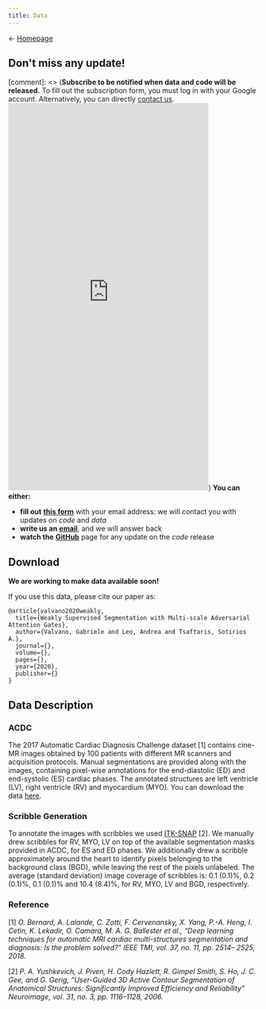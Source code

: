 ```yaml
---
title: Data
---
```

&larr; [Homepage](https://gvalvano.github.io/wss-multiscale-adversarial-attention-gates)

## Don't miss any update!
[comment]: <> (**Subscribe to be notified when data and code will be released.** To fill out the subscription form, you must log in with your Google account. Alternatively, you can directly [contact us](https://gvalvano.github.io/wss-multiscale-adversarial-attention-gates/contacts). <iframe src="https://docs.google.com/forms/d/e/1FAIpQLSdXVFqMuc3Q_ojNkYWBkDNLd8sBNGjVkHw4oLx2xgZbN2EWXg/viewform?usp=sf_link" height="20%" width="80%" frameborder="0" marginheight="0" marginwidth="0">Loading… </iframe>)
**You can either:**
 - **fill out** [**this form**](https://docs.google.com/forms/d/e/1FAIpQLSdXVFqMuc3Q_ojNkYWBkDNLd8sBNGjVkHw4oLx2xgZbN2EWXg/viewform?usp=sf_link) with your email address: we will contact you with updates on *code* and *data*
 - **write us an** [**email**](https://gvalvano.github.io/wss-multiscale-adversarial-attention-gates/contacts), and we will answer back
 - **watch the** [**GitHub**](https://github.com/gvalvano/multiscale-adversarial-attention-gates) page for any update on the *code* release

## Download

**We are working to make data available soon!**

If you use this data, please cite our paper as:
```
@article{valvano2020weakly,
  title={Weakly Supervised Segmentation with Multi-scale Adversarial Attention Gates},
  author={Valvano, Gabriele and Leo, Andrea and Tsaftaris, Sotirios A.},
  journal={},
  volume={},
  pages={},
  year={2020},
  publisher={}
}
```

## Data Description

###  ACDC
The 2017 Automatic Cardiac Diagnosis Challenge dataset [1] contains cine-MR images obtained by 100 patients with different MR scanners and acquisition protocols. 
Manual segmentations are provided along with the images, containing pixel-wise annotations for the end-diastolic (ED) and end-systolic (ES) cardiac phases. 
The annotated structures are left ventricle (LV), right ventricle (RV) and myocardium (MYO). 
You can download the data [here](https://www.creatis.insa-lyon.fr/Challenge/acdc/index.html).

### Scribble Generation

To annotate the images with scribbles we used [ITK-SNAP](http://www.itksnap.org/pmwiki/pmwiki.php) [2]. 
We manually drew scribbles for RV, MYO, LV on top of the available segmentation masks provided in ACDC, for ES and ED phases. 
We additionally drew a scribble approximately around the heart to identify pixels belonging to the background class (BGD), while leaving the rest of the pixels 
unlabeled.  The average (standard deviation) image coverage of scribbles is:  0.1 (0.1)%, 0.2 (0.1)%, 0.1 (0.1)% and 10.4 (8.4)%, 
for RV, MYO, LV and BGD, respectively.

### Reference
[1] *O. Bernard, A. Lalande, C. Zotti, F. Cervenansky, X. Yang, P.-A. Heng, I. Cetin, K. Lekadir, O. Camara, M. A. G. Ballester et al., 
“Deep learning techniques for automatic MRI cardiac multi-structures segmentation and diagnosis: Is the problem solved?” 
IEEE TMI, vol. 37, no. 11, pp. 2514– 2525, 2018.*

[2] *P. A. Yushkevich, J. Piven, H. Cody Hazlett, R. Gimpel Smith, S. Ho, J. C. Gee, and G. Gerig, 
“User-Guided 3D Active Contour Segmentation of Anatomical Structures: Significantly Improved Efficiency and Reliability” 
Neuroimage, vol. 31, no. 3, pp. 1116–1128, 2006.*

